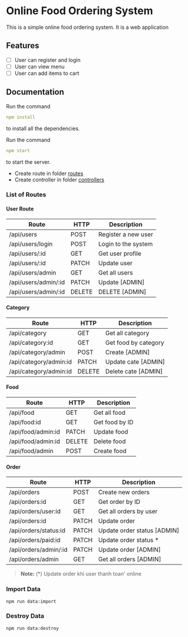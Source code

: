 # Online Food Ordering System

This is a simple online food ordering system. It is a web application

## Features

-   [ ] User can register and login
-   [ ] User can view menu
-   [ ] User can add items to cart

## Documentation

Run the command

```yaml
npm install
```

to install all the dependencies.

Run the command

```yaml
npm start
```

to start the server.

-   Create route in folder [routes](routes)
-   Create controller in folder [controllers](controllers)

### List of Routes

#### User Route

| Route                | HTTP   | Description         |
| -------------------- | ------ | ------------------- |
| /api/users           | POST   | Register a new user |
| /api/users/login     | POST   | Login to the system |
| /api/users/:id       | GET    | Get user profile    |
| /api/users/:id       | PATCH  | Update user         |
| /api/users/admin     | GET    | Get all users       |
| /api/users/admin/:id | PATCH  | Update [ADMIN]      |
| /api/users/admin/:id | DELETE | DELETE [ADMIN]      |

#### Category

| Route                  | HTTP   | Description          |
| ---------------------- | ------ | -------------------- |
| /api/category          | GET    | Get all category     |
| /api/category:id       | GET    | Get food by category |
| /api/category/admin    | POST   | Create [ADMIN]       |
| /api/category/admin:id | PATCH  | Update cate [ADMIN]  |
| /api/category/admin:id | DELETE | Delete cate [ADMIN]  |

#### Food

| Route              | HTTP   | Description    |
| ------------------ | ------ | -------------- |
| /api/food          | GET    | Get all food   |
| /api/food:id       | GET    | Get food by ID |
| /api/food/admin:id | PATCH  | Update food    |
| /api/food/admin:id | DELETE | Delete food    |
| /api/food/admin    | POST   | Create food    |

#### Order

| Route                 | HTTP  | Description                 |
| --------------------- | ----- | --------------------------- |
| /api/orders           | POST  | Create new orders           |
| /api/orders:id        | GET   | Get order by ID             |
| /api/orders/user:id   | GET   | Get all orders by user      |
| /api/orders:id        | PATCH | Update order                |
| /api/orders/status:id | PATCH | Update order status [ADMIN] |
| /api/orders/paid:id   | PATCH | Update order status \*      |
| /api/orders/admin/:id | PATCH | Update order [ADMIN]        |
| /api/orders/admin     | GET   | Get all orders [ADMIN]      |

> **Note:**
> (\*) Update order khi user thanh toan' online

### Import Data

```
npm run data:import
```

### Destroy Data

```
npm run data:destroy
```
